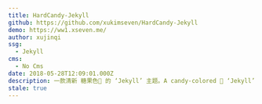 ```yaml
---
title: HardCandy-Jekyll
github: https://github.com/xukimseven/HardCandy-Jekyll
demo: https://ww1.xseven.me/
author: xujinqi
ssg:
  - Jekyll
cms:
  - No Cms
date: 2018-05-28T12:09:01.000Z
description: 一款清新 糖果色🍬 的 ‘Jekyll’ 主题。A candy-colored 🍬 ‘Jekyll’ theme.
stale: true
---
```

